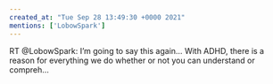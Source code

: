 ```yaml
---
created_at: "Tue Sep 28 13:49:30 +0000 2021"
mentions: ['LobowSpark']
---
```


RT @LobowSpark: I’m going to say this again… With ADHD, there is a reason for everything we do whether or not you can understand or compreh…